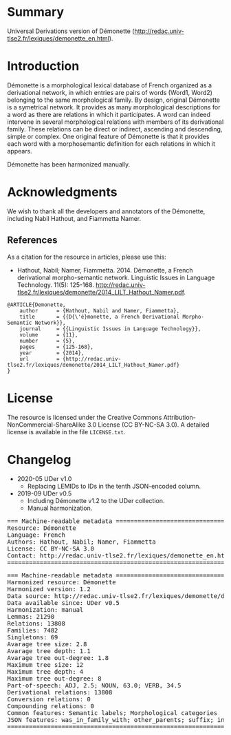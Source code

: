 # Summary

Universal Derivations version of Démonette (http://redac.univ-tlse2.fr/lexiques/demonette_en.html).


# Introduction

Démonette is a morphological lexical database of French organized as a derivational network, in which entries are pairs of words (Word1, Word2) belonging to the same morphological family. By design, original Démonette is a symetrical network. It provides as many morphological descriptions for a word as there are relations in which it participates. A word can indeed intervene in several morphological relations with members of its derivational family. These relations can be direct or indirect, ascending and descending, simple or complex. One original feature of Démonette is that it provides each word with a morphosemantic definition for each relations in which it appears.

Démonette has been harmonized manually.


# Acknowledgments

We wish to thank all the developers and annotators of the Démonette, including Nabil Hathout, and Fiammetta Namer.


## References

As a citation for the resource in articles, please use this:

* Hathout, Nabil; Namer, Fiammetta. 2014. Démonette, a French derivational morpho-semantic network. Linguistic Issues in Language Technology. 11(5): 125-168. http://redac.univ-tlse2.fr/lexiques/demonette/2014_LILT_Hathout_Namer.pdf.

```
@ARTICLE{Demonette,
    author      = {Hathout, Nabil and Namer, Fiammetta},
    title       = {{D{\'é}monette, a French Derivational Morpho-Semantic Network}},
    journal     = {{Linguistic Issues in Language Technology}},
    volume      = {11},
    number      = {5},
    pages       = {125-168},
    year        = {2014},
    url         = {http://redac.univ-tlse2.fr/lexiques/demonette/2014_LILT_Hathout_Namer.pdf}
}
```


# License

The resource is licensed under the Creative Commons Attribution-NonCommercial-ShareAlike 3.0 License (CC BY-NC-SA 3.0).
A detailed license is available in the file `LICENSE.txt`.


# Changelog

* 2020-05 UDer v1.0
    * Replacing LEMIDs to IDs in the tenth JSON-encoded column.
* 2019-09 UDer v0.5
    * Including Démonette v1.2 to the UDer collection.
    * Manual harmonization.


<pre>
=== Machine-readable metadata =================================================
Resource: Démonette
Language: French
Authors: Hathout, Nabil; Namer, Fiammetta
License: CC BY-NC-SA 3.0
Contact: http://redac.univ-tlse2.fr/lexiques/demonette_en.html
===============================================================================
</pre>

<pre>
=== Machine-readable metadata =================================================
Harmonized resource: Démonette
Harmonized version: 1.2
Data source: http://redac.univ-tlse2.fr/lexiques/demonette/demonette-1.2.zip
Data available since: UDer v0.5
Harmonization: manual
Lemmas: 21290
Relations: 13808
Families: 7482
Singletons: 69
Avarage tree size: 2.8
Avarage tree depth: 1.1
Avarage tree out-degree: 1.8
Maximum tree size: 12
Maximum tree depth: 4
Maximum tree out-degree: 8
Part-of-speech: ADJ, 2.5; NOUN, 63.0; VERB, 34.5
Derivational relations: 13808
Conversion relations: 0
Compounding relations: 0
Common features: Semantic labels; Morphological categories
JSON features: was_in_family_with; other_parents; suffix; in_subparadigm_with
===============================================================================
</pre>
